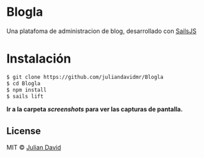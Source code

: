 # Blogla

Una platafoma de administracion de blog, desarrollado con [SailsJS](http://sailsjs.org)

# Instalación

```bash
$ git clone https://github.com/juliandavidmr/Blogla
$ cd Blogla
$ npm install
$ sails lift
```

**Ir a la carpeta *screenshots* para ver las capturas de pantalla.**

## License

MIT © [Julian David](https://twitter.com/anlijudavid)
